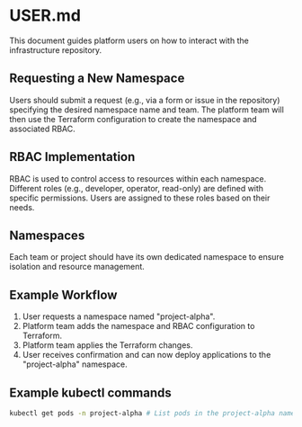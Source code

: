 # USER.md

This document guides platform users on how to interact with the infrastructure repository.

## Requesting a New Namespace

Users should submit a request (e.g., via a form or issue in the repository) specifying the desired namespace name and team.  The platform team will then use the Terraform configuration to create the namespace and associated RBAC.

## RBAC Implementation

RBAC is used to control access to resources within each namespace.  Different roles (e.g., developer, operator, read-only) are defined with specific permissions. Users are assigned to these roles based on their needs.

## Namespaces

Each team or project should have its own dedicated namespace to ensure isolation and resource management.

## Example Workflow

1. User requests a namespace named "project-alpha".
2. Platform team adds the namespace and RBAC configuration to Terraform.
3. Platform team applies the Terraform changes.
4. User receives confirmation and can now deploy applications to the "project-alpha" namespace.

## Example kubectl commands

```bash
kubectl get pods -n project-alpha # List pods in the project-alpha namespace
